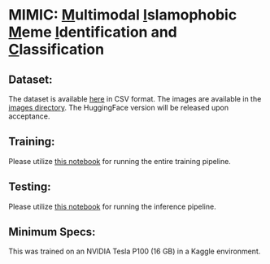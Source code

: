 # MIMIC: <ins>M</ins>ultimodal <ins>I</ins>slamophobic <ins>M</ins>eme <ins>I</ins>dentification and <ins>C</ins>lassification

<!-- [Dataset - HuggingFace version will be released upon acceptance](https://huggingface.co/datasets/smji/muslim-hateful-memes) -->
## Dataset:

The dataset is available [here](./dataset.csv) in CSV format. The images are available in the [images directory](./images/). The HuggingFace version will be released upon acceptance.

## Training:

Please utilize [this notebook](./muslim-hate-meme-train-test.ipynb) for running the entire training pipeline. 

## Testing:

Please utilize [this notebook](./muslim-hate-meme-inference%20notebook.ipynb) for running the inference pipeline.

## Minimum Specs:

This was trained on an NVIDIA Tesla P100 (16 GB) in a Kaggle environment.